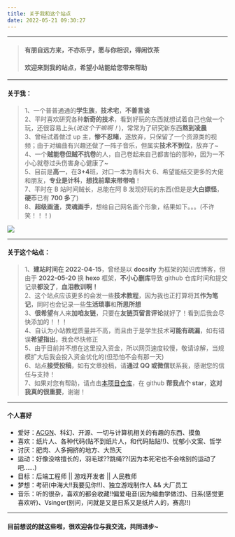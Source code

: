 ```yaml
---
title: 关于我和这个站点
date: 2022-05-21 09:30:27
---
```


---

> #### **有朋自远方来，不亦乐乎，愿与你相识，得闲饮茶**
>  
> #### **欢迎来到我的站点，希望小站能给您带来帮助**

---

#### **关于我：**

> 1、一个普普通通的**学生族**，**技术宅**，**不善言谈**  
> 2、平时喜欢研究各种**新奇的技术**，看到好玩的东西就想试着自己也做一个玩，还很容易上头(_说这个干嘛啊！_)，常常为了研究新东西**熬到凌晨**  
> 3、曾经试着做过 up 主，**惨不忍睹**，遂放弃，只保留了一个资源类的视频；由于对编曲有兴趣还做了一阵子音乐，但属实**技术不到位**，放弃了~  
> 4、一个**贼能卷但贼不抗卷**的人，自己卷起来自己都害怕的那种，因为一不小心就卷过头伤害身心健康了~  
> 5、目前是**高一**，在**3+4**班，对口一本为青科大
> 6、希望能结交更多的大佬和朋友，**专业是计科**，**想找前辈来带带咱**！  
> 7、平时在 B 站时间贼长，总能在阿 B 发现好玩的东西(但是是**大白嫖怪**，**硬币**已有 **700 多**了)  
> 8、**超级画渣**，**灵魂画手**，想给自己网名画个形象，结果如下。。。(不许笑！！！)

![](https://s2.loli.net/2022/05/22/b5P2Lc9yZTnfxrF.png)

---

#### **关于这个站点：**

> 1、**建站时间在 2022-04-15**，曾经是以 **docsify** 为框架的知识库博客，但由于 **2022-05-20** 换 **hexo** 框架，**不小心删库**导致 github 仓库时间和提交记录**都没了**，**血泪教训啊！**  
> 2、这个站点应该更多的会发一些**技术教程**，因为我也正打算将其**作为笔记**，同时也会记录一些**生活琐事**和**所思所想**  
> 3、**很希望**有人来**加咱友链**，只要在**友链页留言评论**就好了！看到后我会尽快添加的！！！  
> 4、自认为小站教程质量并不高，而且由于是学生技术**可能有疏漏**，如有错误**希望指出**，我会尽快修正  
> 5、由于目前并不想在这里投入资金，所以网页速度较慢，敬请谅解，当规模扩大后我会投入资金优化的(但恐怕不会有那一天)  
> 6、站点**接受投稿**，如有文章投稿，请**通过 QQ 或微信**联系我，感谢您的信任与支持！  
> 7、如果对您有帮助，请点击[本项目仓库](https://github.com/ShengQiBaoZao/shengqibaozao_blog)，在 github **帮我点个 star**，**这对我真的很重要**，谢谢！

---

#### **个人喜好**

- 爱好：[ACGN](https://baike.baidu.com/item/ACGN)、科幻、开源、一切与计算机相关的有趣的东西、摸鱼
- 喜欢：纸片人、各种代码(贴不到纸片人，和代码贴贴!!)、忧郁小文案、哲学
- 讨厌：肥肉、人多拥挤的地方、大热天
- 运动：好像没啥擅长的，羽毛球??跳绳??(因为本死宅也不会啥别的运动了吧……)
- 目标：后端工程师 || 游戏开发者 || 人民教师
- 梦想：考研(中海大!!我要见你!!)、独立游戏制作人 && 大厂员工
- 音乐：听的很杂，喜欢的都会收藏!!偏爱电音(因为编曲学做过)、日系(感觉更喜欢听)、Vsinger(别问，问就是又是日系又是纸片人的，赛高!!)

---

#### **目前想说的就这些啦，很欢迎各位与我交流，共同进步~**
